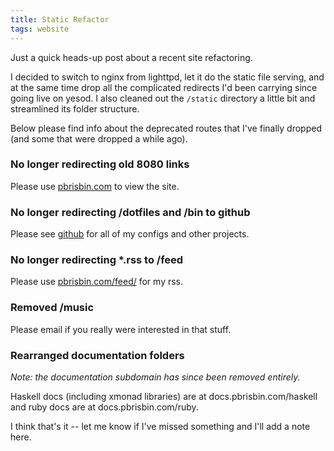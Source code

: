 ```yaml
---
title: Static Refactor
tags: website
---
```


Just a quick heads-up post about a recent site refactoring.

I decided to switch to nginx from lighttpd, let it do the static file 
serving, and at the same time drop all the complicated redirects I'd 
been carrying since going live on yesod. I also cleaned out the 
`/static` directory a little bit and streamlined its folder structure.

Below please find info about the deprecated routes that I've finally 
dropped (and some that were dropped a while ago).

### No longer redirecting old 8080 links

Please use [pbrisbin.com](http://pbrisbin.com) to view the site.

### No longer redirecting /dotfiles and /bin to github

Please see [github](https://github.com/pbrisbin) for all of my configs 
and other projects.

### No longer redirecting \*.rss to /feed

Please use [pbrisbin.com/feed/](http://pbrisbin.com/feed/) for my rss.

### Removed /music

Please email if you really were interested in that stuff.

### Rearranged documentation folders

*Note: the documentation subdomain has since been removed entirely.*

Haskell docs (including xmonad libraries) are at docs.pbrisbin.com/haskell and
ruby docs are at docs.pbrisbin.com/ruby.

I think that's it -- let me know if I've missed something and I'll add a 
note here.
